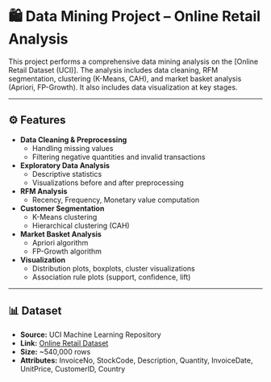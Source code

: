 # 🛍️ Data Mining Project – Online Retail Analysis

This project performs a comprehensive data mining analysis on the [Online Retail Dataset (UCI)]. 
The analysis includes data cleaning, RFM segmentation, clustering (K-Means, CAH), and market basket analysis (Apriori, FP-Growth).
It also includes data visualization at key stages.

---

## ⚙️ Features

- **Data Cleaning & Preprocessing**
  - Handling missing values
  - Filtering negative quantities and invalid transactions
- **Exploratory Data Analysis**
  - Descriptive statistics
  - Visualizations before and after preprocessing
- **RFM Analysis**
  - Recency, Frequency, Monetary value computation
- **Customer Segmentation**
  - K-Means clustering
  - Hierarchical clustering (CAH)
- **Market Basket Analysis**
  - Apriori algorithm
  - FP-Growth algorithm
- **Visualization**
  - Distribution plots, boxplots, cluster visualizations
  - Association rule plots (support, confidence, lift)

---

## 📊 Dataset

- **Source:** UCI Machine Learning Repository  
- **Link:** [Online Retail Dataset](https://archive.ics.uci.edu/ml/datasets/online+retail)
- **Size:** ~540,000 rows  
- **Attributes:** InvoiceNo, StockCode, Description, Quantity, InvoiceDate, UnitPrice, CustomerID, Country
